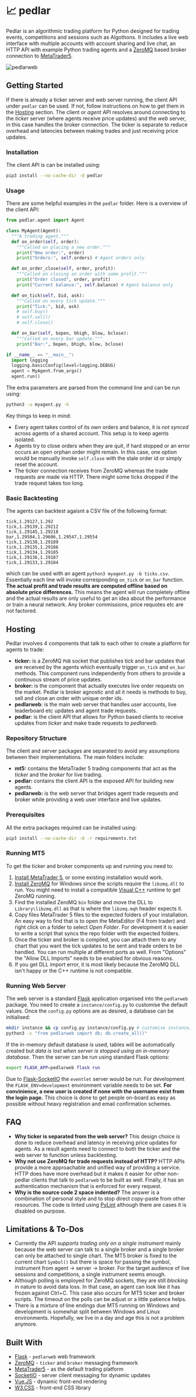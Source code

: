 # :chart_with_upwards_trend: pedlar
Pedlar is an algorithmic trading platform for Python designed for trading events, competitions and sessions such as Algothons. It includes a live web interface with multiple accounts with account sharing and live chat, an HTTP API with example Python trading agents and a [ZeroMQ](http://zeromq.org/) based broker connection to [MetaTrader5](https://www.metatrader5.com/en).

![pedlarweb](https://raw.githubusercontent.com/nuric/pedlar/master/pedlarweb_screenshot.jpg)

## Getting Started
If there is already a ticker server and web server running, the client API under `pedlar` can be used. If not, follow instructions on how to get them in the [Hosting](#hosting) section. The client or *agent* API resolves around connecting to the *ticker* server (where agents receive price updates) and the *web* server, in this case handles the broker connection. The ticker is separate to reduce overhead and latencies between making trades and just receiving price updates.

### Installation
The client API is can be installed using:

```bash
pip3 install --no-cache-dir -U pedlar
```

### Usage
There are some helpful examples in the `pedlar` folder. Here is a overview of the client API:

```python
from pedlar.agent import Agent

class MyAgent(Agent):
  """A trading agent."""
  def on_order(self, order):
    """Called on placing a new order."""
    print("New order:", order)
    print("Orders:", self.orders) # Agent orders only

  def on_order_close(self, order, profit):
    """Called on closing an order with some profit."""
    print("Order closed", order, profit)
    print("Current balance:", self.balance) # Agent balance only

  def on_tick(self, bid, ask):
    """Called on every tick update."""
    print("Tick:", bid, ask)
    # self.buy()
    # self.sell()
    # self.close()

  def on_bar(self, bopen, bhigh, blow, bclose):
    """Called on every bar update."""
    print("Bar:", bopen, bhigh, blow, bclose)

if __name__ == "__main__":
  import logging
  logging.basicConfig(level=logging.DEBUG)
  agent = MyAgent.from_args()
  agent.run()
```

The extra parameters are parsed from the command line and can be run using:

```bash
python3 -u myagent.py -h
```

Key things to keep in mind:

 - Every agent takes control of its own orders and balance, it is *not synced* across agents of a shared account. This setup is to keep agents isolated.
 - Agents try to close orders when they are quit, if hard stopped or an error occurs an open orphan order might remain. In this case, one option would be manually invoke `self.close` with the stale order id or simply reset the account.
 - The ticker connection receives from ZeroMQ whereas the trade requests are made via HTTP. There might some ticks dropped if the trade request takes too long.

### Basic Backtesting
The agents can backtest agaisnt a CSV file of the following format:

```
tick,1.29127,1.292
tick,1.29139,1.29212
tick,1.29145,1.29218
bar,1.29584,1.29606,1.29547,1.29554
tick,1.29138,1.29189
tick,1.29135,1.29186
tick,1.29134,1.29185
tick,1.29136,1.29187
tick,1.29133,1.29184
```

which can be used with an agent `python3 myagent.py -b ticks.csv`. Essentially each line will invoke corresponding `on_tick` or `on_bar` function. **The actual profit and trade results are computed offline based on absolute price differences.** This means the agent will run completely offline and the actual results are only useful to get an idea about the performance or train a neural network. Any broker commissions, price requotes etc are not factored.

## Hosting
Pedlar involves 4 components that talk to each other to create a platform for agents to trade:

 - **ticker:** is a ZeroMQ `PUB` socket that publishes tick and bar updates that are received by the agents which eventually trigger `on_tick` and `on_bar` methods. This component runs independently from others to provide a continuous stream of price updates.
 - **broker:** is the component that actually executes live order requests on the market. Pedlar is broker agnostic and all it needs is methods to buy, sell and close an order with unique order ids.
 - **pedlarweb**: is the main web server that handles user accounts, live leaderboard etc updates and agent trade requests.
 - **pedlar**: is the client API that allows for Python based clients to receive updates from *ticker* and make trade requests to *pedlarweb*.

### Repository Structure
The client and server packages are separated to avoid any assumptions between their implementations. The main folders include:

 - **mt5:** contains the MetaTrader 5 trading components that act as the *ticker* and the *broker* for live trading.
 - **pedlar:** contains the client API is the exposed API for building new agents.
 - **pedlarweb:** is the web server that bridges agent trade requests and broker while providing a web user interface and live updates.

### Prerequisites
All the extra packages required can be installed using:
```bash
pip3 install --no-cache-dir -U -r requirements.txt
```

### Running MT5
To get the ticker and broker components up and running you need to:

 1. [Install MetaTrader 5](https://www.metatrader5.com/en/download), or some existing installation would work.
 2. [Install ZeroMQ](http://zeromq.org/distro:microsoft-windows) for Windows since the scripts require the `libzmq.dll` to run. You might need to install a compatible [Visual C++](https://support.microsoft.com/en-gb/help/2977003/the-latest-supported-visual-c-downloads) runtime to get ZeroMQ running.
 3. Find the installed ZeroMQ `bin` folder and move the DLL to `Library\libzmq.dll` as that is where the `libzmq.mqh` header expects it.
 4. Copy files MetaTrader 5 files to the expected folders of your installation. An easy way to find that is to open the MetaEditor (F4 from trader) and right click on a folder to select *Open Folder*. For development it is easier to write a script that syncs the repo folder with the expected folders.
 5. Once the ticker and broker is compiled, you can attach them to any chart that you want the tick updates to be sent and trade orders to be handled. You can run multiple at different ports as well. From "Options" the "Allow DLL Imports" needs to be enabled for obvious reasons.
 6. If you get DLL import error, it is most likely because the ZeroMQ DLL isn't happy or the C++ runtime is not compatible.

### Running Web Server
The web server is a standard [Flask](http://flask.pocoo.org/) application organised into the `pedlarweb` package. You need to create a `instance/config.py` to customise the default values. Once the `config.py` options are as desired, a database can be initialised:

```bash
mkdir instance && cp config.py instance/config.py # customise instance/config.py ex. database settings
python3 -c "from pedlarweb import db; db.create_all()"
```

If the in-memory default database is used, tables will be automatically created but *data is lost when server is stopped using an in-memory database.* Then the server can be run using standard Flask options:

```bash
export FLASK_APP=pedlarweb flask run
```

Due to [Flask-SocketIO](https://flask-socketio.readthedocs.io/en/latest/) the `eventlet` server would be run. For development the `FLASK_ENV=development` environment variable needs to be set. **For convinience, a new user is created if none with the username exist from the login page.** This choice is done to get people on-board as easy as possible without heavy registration and email confirmation schemes.

## FAQ

 - **Why ticker is separated from the web server?** This design choice is done to reduce overhead and latency in receiving price updates for agents. As a result agents need to connect to both the ticker and the web server to function unless backtesting.
 - **Why not use ZeroMQ for trade requests instead of HTTP?** HTTP APIs provide a more approachable and unified way of providing a service. HTTP does have more overhead but it makes it easier for other non-pedlar clients that talk to `pedlarweb` to be built as well. Finally, it has an authentication mechanism that is enforced for every request.
 - **Why is the source code 2 space indented?** The answer is a combination of personal style and to stop direct copy-paste from other resources. The code is linted using [PyLint](https://www.pylint.org/) although there are cases it is disabled on purpose.

## Limitations & To-Dos

 - Currently the API *supports trading only on a single instrument* mainly because the web server can talk to a single broker and a single broker can only be attached to single chart. The MT5 broker is fixed to the current chart `Symbol()` but there is space for passing the symbol, instrument from agent -> server -> broker. For the target audience of live sessions and competitions, a single instrument seems enough.
 - Although polling is employed for ZeroMQ sockets, they are still *blocking* in nature to avoid data loss. In that case, an agent can look like it has frozen against Ctrl+C. This case also occurs for MT5 ticker and broker scripts. The timeout on the polls can be adjust or a little patience helps.
 - There is a mixture of line endings due MT5 running on Windows and development is somewhat split between Windows and Linux environments. Hopefully, we live in a day and age this is not a problem anymore.

## Built With

 - [Flask](http://flask.pocoo.org/) - `pedlarweb` web framework
 - [ZeroMQ](http://zeromq.org/) - `ticker` and `broker` messaging framework
 - [MetaTrader5](https://www.metatrader5.com/en) - as the default trading platform
 - [SocketIO](https://socket.io/) - server client messaging for dynamic updates
 - [Vue.JS](https://vuejs.org/) - dynamic front-end rendering
 - [W3.CSS](https://www.w3schools.com/w3css/) - front-end CSS library
